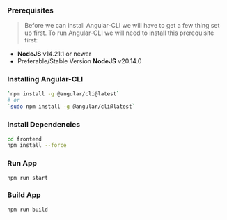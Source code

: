 ### Prerequisites

> Before we can install Angular-CLI we will have to get a few thing set up first. To run Angular-CLI we will need to install this prerequisite first:

- **NodeJS** v14.21.1 or newer
- Preferable/Stable Version **NodeJS** v20.14.0

### Installing Angular-CLI

```sh
`npm install -g @angular/cli@latest`
# or
`sudo npm install -g @angular/cli@latest`
```

### Install Dependencies
```sh
cd frontend
npm install --force
```

### Run App
```
npm run start
```

### Build App
```
npm run build
```